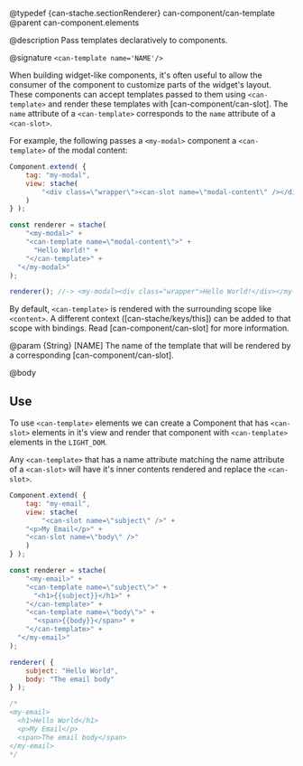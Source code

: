 @typedef {can-stache.sectionRenderer} can-component/can-template <can-template>
@parent can-component.elements

@description Pass templates declaratively to components.

@signature `<can-template name='NAME'/>`

When building widget-like components, it's often useful to allow the consumer of the
component to customize parts of the widget's layout.  These components can accept
templates passed to them using `<can-template>` and render these templates with
[can-component/can-slot].  The `name` attribute of a `<can-template>`
corresponds to the `name` attribute of a `<can-slot>`.

For example, the following passes a `<my-modal>` component a `<can-template>`
of the modal content:

```js
Component.extend( {
	tag: "my-modal",
	view: stache(
		"<div class=\"wrapper\"><can-slot name=\"modal-content\" /></div>"
	)
} );

const renderer = stache(
	"<my-modal>" +
    "<can-template name=\"modal-content\">" +
      "Hello World!" +
    "</can-template>" +
  "</my-modal>"
);

renderer(); //-> <my-modal><div class="wrapper">Hello World!</div></my-modal>
```

By default, `<can-template>` is rendered with the surrounding scope
like `<content>`. A different context ([can-stache/keys/this]) can be added
to that scope with bindings.  Read [can-component/can-slot] for more information.

@param {String} [NAME] The name of the template that will be rendered by a corresponding
[can-component/can-slot].

@body

## Use

To use `<can-template>` elements we can create a Component that has `<can-slot>` elements in it's view
and render that component with `<can-template>` elements in the `LIGHT_DOM`.

Any `<can-template>` that has a name attribute matching the name attribute of a `<can-slot>` will
have it's inner contents rendered and replace the `<can-slot>`.

```js
Component.extend( {
	tag: "my-email",
	view: stache(
		"<can-slot name=\"subject\" />" +
    "<p>My Email</p>" +
    "<can-slot name=\"body\" />"
	)
} );

const renderer = stache(
	"<my-email>" +
    "<can-template name=\"subject\">" +
      "<h1>{{subject}}</h1>" +
    "</can-template>" +
    "<can-template name=\"body\">" +
      "<span>{{body}}</span>" +
    "</can-template>" +
  "</my-email>"
);

renderer( {
	subject: "Hello World",
	body: "The email body"
} );

/*
<my-email>
  <h1>Hello World</h1>
  <p>My Email</p>
  <span>The email body</span>
</my-email>
*/
```

